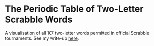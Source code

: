 # The Periodic Table of Two-Letter Scrabble Words

A visualisation of all 107 two-letter words permitted in official Scrabble tournaments. See my write-up [here](https://raphaellith.github.io/The-Dumping-Ground/2025/07/26/The-Periodic-Table-of-Two-Letter-Scrabble-Words/).
